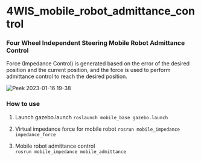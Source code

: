 # 4WIS_mobile_robot_admittance_control

### Four Wheel Independent Steering Mobile Robot Admittance Control

Force (Impedance Control) is generated based on the error of the desired position and the current position, and the force is used to perform admittance control to reach the desired position.

![Peek 2023-01-16 19-38](https://user-images.githubusercontent.com/57741032/212660039-87f9a873-f2c9-44a0-93e1-81aa90d20c8c.gif)


### How to use
1. Launch gazebo.launch
`roslaunch mobile_base gazebo.launch`

2. Virtual impedance force for mobile robot 
`rosrun mobile_impedance impedance_force`

2. Mobile robot admittance control  
`rosrun mobile_impedance mobile_admittance`
